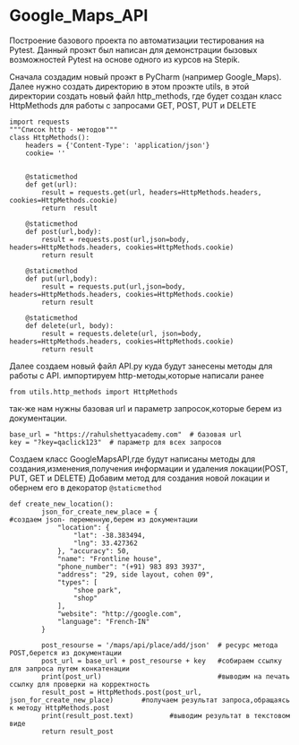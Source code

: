 

# Google_Maps_API
Построение базового проекта по автоматизации тестирования на Pytest.
Данный проэкт был написан для демонстрации бызовых возможностей Pytest
на основе одного из курсов на Stepik.


Сначала создадим новый проэкт в PyCharm (например Google_Maps).
Далее нужно создать директорию в этом проэкте utils,
в этой директории создать новый файл http_methods, где будет создан класс HttpMethods 
для работы с запросами GET, POST, PUT и DELETE
```
import requests
"""Список http - методов"""
class HttpMethods():
    headers = {'Content-Type': 'application/json'}
    cookie= ''


    @staticmethod
    def get(url):
        result = requests.get(url, headers=HttpMethods.headers, cookies=HttpMethods.cookie)
        return  result

    @staticmethod
    def post(url,body):
        result = requests.post(url,json=body, headers=HttpMethods.headers, cookies=HttpMethods.cookie)
        return result

    @staticmethod
    def put(url,body):
        result = requests.put(url,json=body, headers=HttpMethods.headers, cookies=HttpMethods.cookie)
        return result

    @staticmethod
    def delete(url, body):
        result = requests.delete(url, json=body, headers=HttpMethods.headers, cookies=HttpMethods.cookie)
        return result
```

Далее создаем новый файл API.py куда будут занесены методы для работы с API.
импортируем http-методы,которые написали ранее
```
from utils.http_methods import HttpMethods
```
так-же нам нужны базовая url и параметр запросок,которые берем из документации.
```
base_url = "https://rahulshettyacademy.com"  # базовая url
key = "?key=qaclick123"  # параметр для всех запросов
```
Создаем класс GoogleMapsAPI,где будут написаны методы для создания,изменения,получения информации и удаления локации(POST, PUT, GET и DELETE)
Добавим метод для создания новой локации и обернем его в декоратор ```@staticmethod```

```
def create_new_location():                           
        json_for_create_new_place = {                           #создаем json- переменную,берем из документации
            "location": {
                "lat": -38.383494,
                "lng": 33.427362
            }, "accuracy": 50,
            "name": "Frontline house",
            "phone_number": "(+91) 983 893 3937",
            "address": "29, side layout, cohen 09",
            "types": [
                "shoe park",
                "shop"
            ],
            "website": "http://google.com",
            "language": "French-IN"
        }

        post_resourse = '/maps/api/place/add/json'  # ресурс метода POST,берется из документации
        post_url = base_url + post_resourse + key   #собираем ссылку для запроса путем конкатенации
        print(post_url)                             #выводим на печать ссылку для проверки на корректность           
        result_post = HttpMethods.post(post_url, json_for_create_new_place)       #получаем результат запроса,обращаясь к методу HttpMethods.post
        print(result_post.text)         #выводим результат в текстовом виде
        return result_post
```
